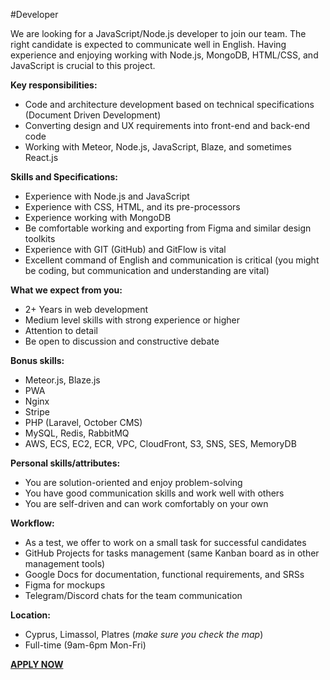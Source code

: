 #Developer

We are looking for a JavaScript/Node.js developer to join our team. The right candidate is expected to communicate well in English. Having experience and enjoying working with Node.js, MongoDB, HTML/CSS, and JavaScript is crucial to this project.

__Key responsibilities:__

- Code and architecture development based on technical specifications (Document Driven Development)
- Converting design and UX requirements into front-end and back-end code
- Working with Meteor, Node.js, JavaScript, Blaze, and sometimes React.js

__Skills and Specifications:__

- Experience with Node.js and JavaScript
- Experience with CSS, HTML, and its pre-processors
- Experience working with MongoDB
- Be comfortable working and exporting from Figma and similar design toolkits
- Experience with GIT (GitHub) and GitFlow is vital
- Excellent command of English and communication is critical (you might be coding, but communication and understanding are vital)

__What we expect from you:__

- 2+ Years in web development
- Medium level skills with strong experience or higher
- Attention to detail
- Be open to discussion and constructive debate

__Bonus skills:__

- Meteor.js, Blaze.js
- PWA
- Nginx
- Stripe
- PHP (Laravel, October CMS)
- MySQL, Redis, RabbitMQ
- AWS, ECS, EC2, ECR, VPC, CloudFront, S3, SNS, SES, MemoryDB

__Personal skills/attributes:__

- You are solution-oriented and enjoy problem-solving
- You have good communication skills and work well with others
- You are self-driven and can work comfortably on your own

__Workflow:__

- As a test, we offer to work on a small task for successful candidates
- GitHub Projects for tasks management (same Kanban board as in other management tools)
- Google Docs for documentation, functional requirements, and SRSs
- Figma for mockups
- Telegram/Discord chats for the team communication

__Location:__

- Cyprus, Limassol, Platres (*make sure you check the map*)
- Full-time (9am-6pm Mon-Fri)

__[APPLY NOW](https://forms.gle/aRYa3GvdecoCaiyZ9)__

